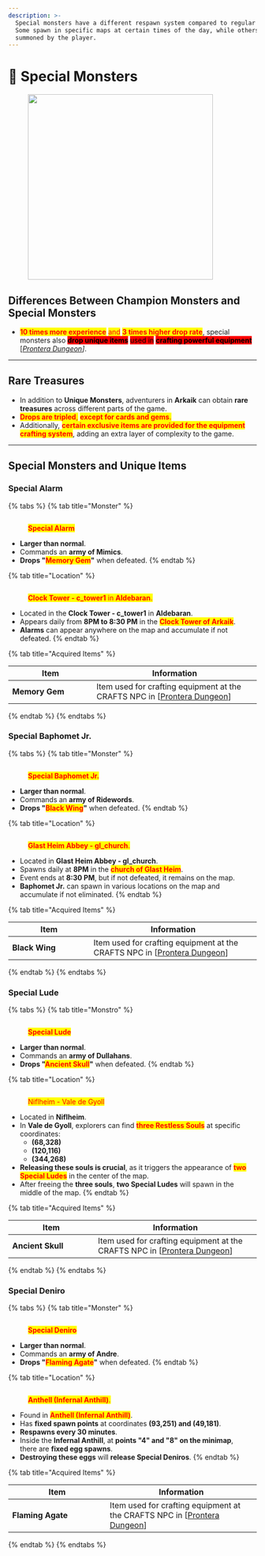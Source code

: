 ```yaml
---
description: >-
  Special monsters have a different respawn system compared to regular monsters.
  Some spawn in specific maps at certain times of the day, while others must be
  summoned by the player.
---
```


# 👾 Special Monsters

<figure><img src="../.gitbook/assets/image (520).png" alt="" width="375"><figcaption></figcaption></figure>

## **Differences Between Champion Monsters and Special Monsters**

* <mark style="color:red;">**10 times more experience**</mark> <mark style="color:red;"></mark><mark style="color:red;">and</mark> <mark style="color:red;"></mark><mark style="color:red;">**3 times higher drop rate**</mark>, special monsters also <mark style="background-color:red;">**drop unique items**</mark> <mark style="background-color:red;"></mark><mark style="background-color:red;">used in</mark> <mark style="background-color:red;"></mark><mark style="background-color:red;">**crafting powerful equipment**</mark> \[[_Prontera Dungeon_](../instances/prontera-dungeon.md)_]_.

***

## **Rare Treasures**

* In addition to **Unique Monsters**, adventurers in **Arkaik** can obtain **rare treasures** across different parts of the game.
* <mark style="color:red;">**Drops are tripled**</mark><mark style="color:red;">,</mark> <mark style="color:red;"></mark><mark style="color:red;">**except for cards and gems**</mark><mark style="color:red;">.</mark>
* Additionally, <mark style="color:red;">**certain exclusive items are provided for the equipment crafting system**</mark>, adding an extra layer of complexity to the game.

***

## **Special Monsters and Unique Items**

### **Special Alarm**

{% tabs %}
{% tab title="Monster" %}
<figure><img src="../.gitbook/assets/200px-Alarm1 (1).jpg" alt=""><figcaption><p><mark style="color:red;"><strong>Special Alarm</strong></mark></p></figcaption></figure>

* **Larger than normal**.
* Commands an **army of Mimics**.
* **Drops "**<mark style="color:red;">**Memory Gem**</mark>**"** when defeated.
{% endtab %}

{% tab title="Location" %}
<figure><img src="../.gitbook/assets/200px-Tw1 (1).png" alt=""><figcaption><p><mark style="color:red;"><strong>Clock Tower - c_tower1</strong> in <strong>Aldebaran</strong>.</mark></p></figcaption></figure>

* Located in the **Clock Tower - c\_tower1** in **Aldebaran**.
* Appears daily from **8PM to 8:30 PM** in the <mark style="color:red;">**Clock Tower of Arkaik**</mark>.
* **Alarms** can appear anywhere on the map and accumulate if not defeated.
{% endtab %}

{% tab title="Acquired Items" %}
<table><thead><tr><th width="155">Item</th><th>Information</th></tr></thead><tbody><tr><td><img src="../.gitbook/assets/100px-01GE (1).png" alt=""><strong>Memory Gem</strong></td><td>Item used for crafting equipment at the CRAFTS NPC in [<a href="broken-reference">Prontera Dungeon</a>]</td></tr></tbody></table>
{% endtab %}
{% endtabs %}

### **Special Baphomet Jr.**

{% tabs %}
{% tab title="Monster" %}
<figure><img src="../.gitbook/assets/200px-BP (1).jpg" alt=""><figcaption><p><mark style="color:red;"><strong>Special Baphomet Jr.</strong></mark></p></figcaption></figure>

* **Larger than normal**.
* Commands an **army of Ridewords**.
* **Drops "**<mark style="color:red;">**Black Wing**</mark>**"** when defeated.
{% endtab %}

{% tab title="Location" %}
<figure><img src="../.gitbook/assets/200px-Gl1 (1).png" alt=""><figcaption><p><mark style="color:red;"><strong>Glast Heim Abbey - gl_church</strong>.</mark></p></figcaption></figure>

* Located in **Glast Heim Abbey - gl\_church**.
* Spawns daily at **8PM** in the <mark style="color:red;">**church of Glast Heim**</mark>.
* Event ends at **8:30 PM**, but if not defeated, it remains on the map.
* **Baphomet Jr.** can spawn in various locations on the map and accumulate if not eliminated.
{% endtab %}

{% tab title="Acquired Items" %}
<table><thead><tr><th width="149">Item</th><th>Information</th></tr></thead><tbody><tr><td><img src="../.gitbook/assets/100px-01bw (1).png" alt=""><strong>Black Wing</strong></td><td>Item used for crafting equipment at the CRAFTS NPC in [<a href="broken-reference">Prontera Dungeon</a>]</td></tr></tbody></table>
{% endtab %}
{% endtabs %}

### **Special Lude**

{% tabs %}
{% tab title="Monstro" %}
<figure><img src="../.gitbook/assets/200px-LD (1).jpg" alt=""><figcaption><p><mark style="color:red;"><strong>Special Lude</strong></mark></p></figcaption></figure>

* **Larger than normal**.
* Commands an **army of Dullahans**.
* **Drops "**<mark style="color:red;">**Ancient Skull**</mark>**"** when defeated.
{% endtab %}

{% tab title="Location" %}
<figure><img src="../.gitbook/assets/200px-Nif1 (1).png" alt=""><figcaption><p><mark style="color:red;">Niflheim - Vale de Gyoll</mark></p></figcaption></figure>

* Located in **Niflheim**.
* In **Vale de Gyoll**, explorers can find <mark style="color:red;">**three Restless Souls**</mark> at specific coordinates:
  * **(68,328)**
  * **(120,116)**
  * **(344,268)**
* **Releasing these souls is crucial**, as it triggers the appearance of <mark style="color:red;">**two Special Ludes**</mark> in the center of the map.
* After freeing the **three souls**, **two Special Ludes** will spawn in the middle of the map.
{% endtab %}

{% tab title="Acquired Items" %}
<table><thead><tr><th width="158">Item</th><th>Information</th></tr></thead><tbody><tr><td><img src="../.gitbook/assets/100px-01C (1).png" alt=""><strong>Ancient Skull</strong></td><td>Item used for crafting equipment at the CRAFTS NPC in [<a href="broken-reference">Prontera Dungeon</a>]</td></tr></tbody></table>
{% endtab %}
{% endtabs %}

### **Special Deniro**

{% tabs %}
{% tab title="Monster" %}
<figure><img src="../.gitbook/assets/200px-DENI (1).jpg" alt=""><figcaption><p><mark style="color:red;"><strong>Special Deniro</strong></mark></p></figcaption></figure>

* **Larger than normal**.
* Commands an **army of Andre**.
* **Drops "**<mark style="color:red;">**Flaming Agate**</mark>**"** when defeated.
{% endtab %}

{% tab title="Location" %}


<figure><img src="../.gitbook/assets/200px-Antmap (1).png" alt=""><figcaption><p><mark style="color:red;"><strong>Anthell (Infernal Anthill)</strong>.</mark></p></figcaption></figure>

* Found in <mark style="color:red;">**Anthell (Infernal Anthill)**</mark>.
* Has **fixed spawn points** at coordinates **(93,251) and (49,181)**.
* **Respawns every 30 minutes**.
* Inside the **Infernal Anthill**, at **points "4" and "8" on the minimap**,\
  there are **fixed egg spawns**.
* **Destroying these eggs** will **release Special Deniros**.
{% endtab %}

{% tab title="Acquired Items" %}
<table><thead><tr><th width="182">Item </th><th>Information</th></tr></thead><tbody><tr><td><img src="../.gitbook/assets/100px-MG (1).png" alt=""><strong>Flaming Agate</strong></td><td>Item used for crafting equipment at the CRAFTS NPC in [<a href="broken-reference">Prontera Dungeon</a>]</td></tr></tbody></table>
{% endtab %}
{% endtabs %}
